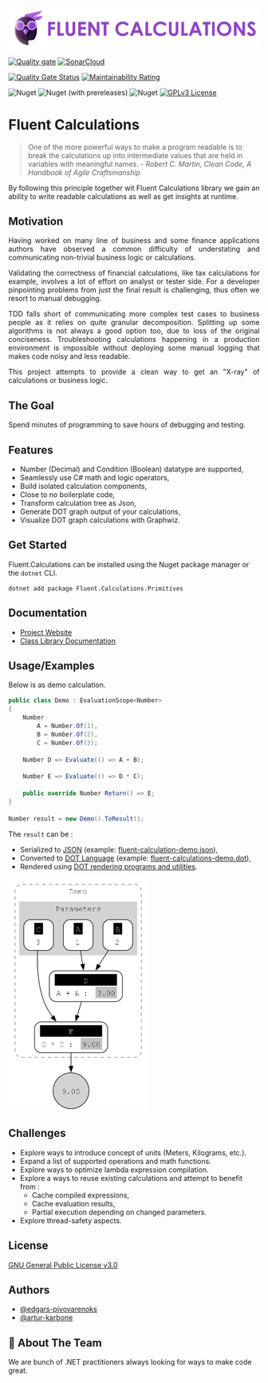
![Logo](https://raw.githubusercontent.com/jitt-team/jitt-me/main/assets/fluent.calculations.git.top.banner.med.png)

[![Quality gate](https://sonarcloud.io/api/project_badges/quality_gate?project=jitt-team_fluent-calculations-primitives)](https://sonarcloud.io/summary/new_code?id=jitt-team_fluent-calculations-primitives)
[![SonarCloud](https://sonarcloud.io/images/project_badges/sonarcloud-white.svg)](https://sonarcloud.io/summary/new_code?id=jitt-team_fluent-calculations-primitives)

[![Quality Gate Status](https://sonarcloud.io/api/project_badges/measure?project=jitt-team_fluent-calculations-primitives&metric=alert_status)](https://sonarcloud.io/summary/new_code?id=jitt-team_fluent-calculations-primitives)
[![Maintainability Rating](https://sonarcloud.io/api/project_badges/measure?project=jitt-team_fluent-calculations-primitives&metric=sqale_rating)](https://sonarcloud.io/summary/new_code?id=jitt-team_fluent-calculations-primitives)

![Nuget](https://img.shields.io/nuget/v/Fluent.Calculations.Primitives)
![Nuget (with prereleases)](https://img.shields.io/nuget/vpre/Fluent.Calculations.Primitives)
![Nuget](https://img.shields.io/nuget/dt/Fluent.Calculations.Primitives)
[![GPLv3 License](https://img.shields.io/badge/License-GPL%20v3-yellow.svg)](https://opensource.org/license/gpl-3-0/)

# Fluent Calculations

> One of the more powerful ways to make a program readable is to break the calculations up into intermediate values that are held in variables with meaningful names. - _Robert C. Martin, Clean Code, A Handbook of Agile Craftsmanship_

<div align="justify">
By following this principle together wit Fluent Calculations library we gain an ability to write readable calculations as well as get insights at runtime.
</div>

## Motivation
<div align="justify">
<p>
Having worked on many line of business and some finance  applications authors have observed a common difficulty of understating and communicating non-trivial business logic or calculations. 
</p><p>
Validating the correctness of financial calculations, like tax calculations for example, involves a lot of effort on analyst or tester side. For a developer pinpointing problems from just the final result is challenging, thus often we resort to manual debugging.
</p><p>
TDD falls short of communicating more complex test cases to business people as it relies on quite granular decomposition. Splitting up some algorithms is not always a good option too, due to loss of the original conciseness. Troubleshooting calculations happening in a production environment is impossible without deploying some manual logging that makes code noisy and less readable.
</p>
<p>
This project attempts to provide a clean way to get an "X-ray" of calculations or business logic.
</p>
</div>

## The Goal

Spend minutes of programming to save hours of debugging and testing.

## Features

- Number (Decimal) and Condition (Boolean) datatype are supported,
- Seamlessly use C# math and logic operators,
- Build isolated calculation components,
- Close to no boilerplate code,
- Transform calculation tree as Json,
- Generate DOT graph output of your calculations,
- Visualize DOT graph calculations with Graphwiz.


## Get Started

Fluent.Calculations can be installed using the Nuget package manager or the `dotnet` CLI.

```
dotnet add package Fluent.Calculations.Primitives
```

## Documentation

- [Project Website](https://fcp-project.jitt.me/)
- [Class Library Documentation](https://fcp-api-browser.jitt.me/)


## Usage/Examples

Below is as demo calculation.

```c#
public class Demo : EvaluationScope<Number>
{
    Number
        A = Number.Of(1),
        B = Number.Of(2),
        C = Number.Of(3);

    Number D => Evaluate(() => A + B);

    Number E => Evaluate(() => D * C);

    public override Number Return() => E;
}

Number result = new Demo().ToResult();
```

The `result` can be : 
- Serialized to [JSON](https://www.json.org/json-en.html) (example: [fluent-calculation-demo.json](../assets/example/fluent-calculation-demo.json)),
- Converted to [DOT Language](https://graphviz.org/doc/info/lang.html) (example:  [fluent-calculations-demo.dot](../assets/example/fluent-calculations-demo.dot)),
- Rendered using [DOT rendering programs and utilities](https://graphviz.org/doc/info/command.html).

<img src="../assets/example/fluent-calculations-demo.dot.png" alt="Demo calculation graph rendering" width="280" height="auto">

## Challenges
- Explore ways to introduce concept of units (Meters, Kilograms, etc.).
- Expand a list of supported operations and math functions.
- Explore ways to optimize lambda expression compilation.
- Explore a ways to reuse existing calculations and attempt to benefit from :
   - Cache compiled expressions,
   - Cache evaluation results,
   - Partial execution depending on changed parameters.
- Explore thread-safety aspects.
 
## License

[GNU General Public License v3.0](https://github.com/jitt-team/fluent-calculations-primitives/blob/2ada80ea405e5ce6198ef1a8973dc23a83bc20c1/LICENSE)


## Authors

- [@edgars-pivovarenoks](https://www.github.com/edgars-pivovarenoks)
- [@artur-karbone](https://www.github.com/arturkarbone)

## 🚀 About The Team
We are bunch of .NET practitioners always looking for ways to make code great.

